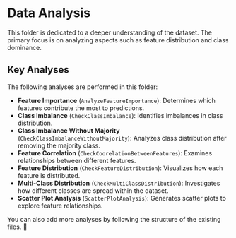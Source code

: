 # Data Analysis  

This folder is dedicated to a deeper understanding of the dataset. The primary focus is on analyzing aspects such as feature distribution and class dominance.  

## Key Analyses  

The following analyses are performed in this folder:  

- **Feature Importance** (`AnalyzeFeatureImportance`): Determines which features contribute the most to predictions.  
- **Class Imbalance** (`CheckClassImbalance`): Identifies imbalances in class distribution.  
- **Class Imbalance Without Majority** (`CheckClassImbalanceWithoutMajority`): Analyzes class distribution after removing the majority class.  
- **Feature Correlation** (`CheckCoorelationBetweenFeatures`): Examines relationships between different features.  
- **Feature Distribution** (`CheckFeatureDistribution`): Visualizes how each feature is distributed.  
- **Multi-Class Distribution** (`CheckMultiClassDistribution`): Investigates how different classes are spread within the dataset.  
- **Scatter Plot Analysis** (`ScatterPlotAnalysis`): Generates scatter plots to explore feature relationships.  

You can also add more analyses by following the structure of the existing files. 🚀  
